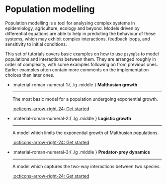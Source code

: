 # Population modelling

Population modelling is a tool for analysing complex systems in epidemiology, agriculture, ecology and beyond. Models driven by differential equations are able to help in predicting the behaviour of these systems, which may exhibit complex interactions, feedback loops, and sensitivity to initial conditions. 

This set of tutorials covers basic examples on how to use `psymple` to model populations and interactions between them. They are arranged roughly in order of complexity, with some examples following on from previous ones. Earlier examples often contain more comments on the implementation choices than later ones.

<div class="grid cards" markdown>

-   :material-roman-numeral-1:{ .lg .middle } __Malthusian growth__

    ---

    The most basic model for a population undergoing exponential growth.

    [:octicons-arrow-right-24: Get started](malthusian_population.md)

-   :material-roman-numeral-2:{ .lg .middle } __Logistic growth__

    ---

    A model which limits the exponential growth of Malthusian populations.

    [:octicons-arrow-right-24: Get started](logistic_growth.md)

-   :material-roman-numeral-3:{ .lg .middle } __Predator-prey dynamics__

    ---

    A model which captures the two-way interactions between two species.

    [:octicons-arrow-right-24: Get started](predator_prey.md)

</div>